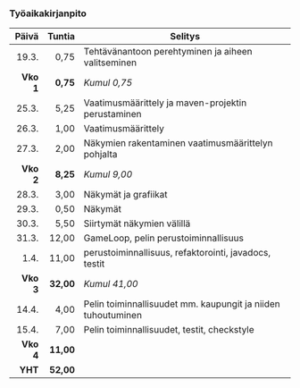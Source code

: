 ### Työaikakirjanpito

|Päivä    |Tuntia   |Selitys                                                     |
|--------:|--------:|------------------------------------------------------------|
|19.3.    |0,75     |Tehtävänantoon perehtyminen ja aiheen valitseminen          |
|**Vko 1**|**0,75** |*Kumul 0,75*                                                |
|25.3.    |5,25     |Vaatimusmäärittely ja maven-projektin perustaminen          |
|26.3.    |1,00     |Vaatimusmäärittely                                          |
|27.3.    |2,00     |Näkymien rakentaminen vaatimusmäärittelyn pohjalta          |
|**Vko 2**|**8,25** |*Kumul 9,00*                                                |
|28.3.    |3,00     |Näkymät ja grafiikat                                        |
|29.3.    |0,50     |Näkymät                                                     |
|30.3.    |5,50     |Siirtymät näkymien välillä                                  |
|31.3.    |12,00    |GameLoop, pelin perustoiminnallisuus                        |
|1.4.     |11,00    |perustoiminnallisuus, refaktorointi, javadocs, testit       |
|**Vko 3**|**32,00**|*Kumul 41,00*                                               |
|14.4.    |4,00     |Pelin toiminnallisuudet mm. kaupungit ja niiden tuhoutuminen|
|15.4.    |7,00     |Pelin toiminnallisuudet, testit, checkstyle                 |
|**Vko 4**|**11,00**|                                                            |
|**YHT**  |**52,00**|                                                            |
